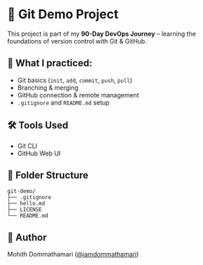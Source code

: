 # 🚀 Git Demo Project

This project is part of my **90-Day DevOps Journey** – learning the foundations of version control with Git & GitHub.

## 🔧 What I practiced:
- Git basics (`init`, `add`, `commit`, `push`, `pull`)
- Branching & merging
- GitHub connection & remote management
- `.gitignore` and `README.md` setup

## 🛠️ Tools Used
- Git CLI
- GitHub Web UI

## 📁 Folder Structure

```
git-demo/
├── .gitignore
├── hello.md
├── LICENSE
└── README.md
```

## 📢 Author

Mohith Dommathamari ([@iamdommathamari](https://github.com/iamdommathamari))

